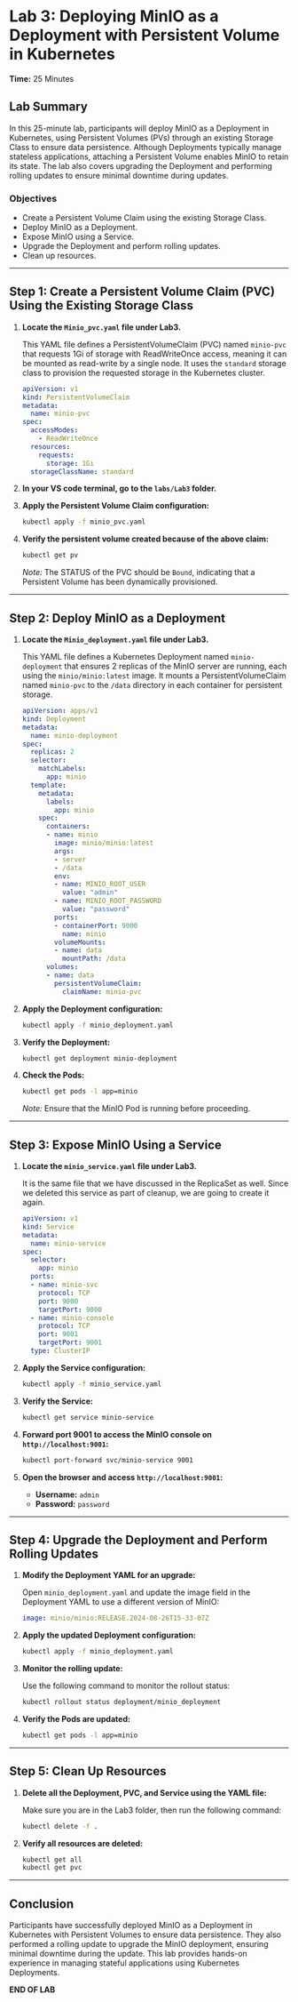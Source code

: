 # Lab 3: Deploying MinIO as a Deployment with Persistent Volume in Kubernetes

**Time:** 25 Minutes

## Lab Summary
In this 25-minute lab, participants will deploy MinIO as a Deployment in Kubernetes, using Persistent Volumes (PVs) through an existing Storage Class to ensure data persistence. Although Deployments typically manage stateless applications, attaching a Persistent Volume enables MinIO to retain its state. The lab also covers upgrading the Deployment and performing rolling updates to ensure minimal downtime during updates.

### Objectives
- Create a Persistent Volume Claim using the existing Storage Class.
- Deploy MinIO as a Deployment.
- Expose MinIO using a Service.
- Upgrade the Deployment and perform rolling updates.
- Clean up resources.

---

## Step 1: Create a Persistent Volume Claim (PVC) Using the Existing Storage Class

1. **Locate the `Minio_pvc.yaml` file under Lab3.**

   This YAML file defines a PersistentVolumeClaim (PVC) named `minio-pvc` that requests 1Gi of storage with ReadWriteOnce access, meaning it can be mounted as read-write by a single node. It uses the `standard` storage class to provision the requested storage in the Kubernetes cluster.

    ```yaml
    apiVersion: v1
    kind: PersistentVolumeClaim
    metadata:
      name: minio-pvc
    spec:
      accessModes:
        - ReadWriteOnce
      resources:
        requests:
          storage: 1Gi
      storageClassName: standard
    ```

2. **In your VS code terminal, go to the `labs/Lab3` folder.**

3. **Apply the Persistent Volume Claim configuration:**

    ```bash
    kubectl apply -f minio_pvc.yaml
    ```

4. **Verify the persistent volume created because of the above claim:**

    ```bash
    kubectl get pv
    ```

    *Note:* The STATUS of the PVC should be `Bound`, indicating that a Persistent Volume has been dynamically provisioned.

---

## Step 2: Deploy MinIO as a Deployment

1. **Locate the `Minio_deployment.yaml` file under Lab3.**

   This YAML file defines a Kubernetes Deployment named `minio-deployment` that ensures 2 replicas of the MinIO server are running, each using the `minio/minio:latest` image. It mounts a PersistentVolumeClaim named `minio-pvc` to the `/data` directory in each container for persistent storage.

    ```yaml
    apiVersion: apps/v1
    kind: Deployment
    metadata:
      name: minio-deployment
    spec:
      replicas: 2
      selector:
        matchLabels:
          app: minio
      template:
        metadata:
          labels:
            app: minio
        spec:
          containers:
          - name: minio
            image: minio/minio:latest
            args:
            - server
            - /data
            env:
            - name: MINIO_ROOT_USER
              value: "admin"
            - name: MINIO_ROOT_PASSWORD
              value: "password"
            ports:
            - containerPort: 9000
              name: minio
            volumeMounts:
            - name: data
              mountPath: /data
          volumes:
          - name: data
            persistentVolumeClaim:
              claimName: minio-pvc
    ```

2. **Apply the Deployment configuration:**

    ```bash
    kubectl apply -f minio_deployment.yaml
    ```

3. **Verify the Deployment:**

    ```bash
    kubectl get deployment minio-deployment
    ```

4. **Check the Pods:**

    ```bash
    kubectl get pods -l app=minio
    ```

    *Note:* Ensure that the MinIO Pod is running before proceeding.

---

## Step 3: Expose MinIO Using a Service

1. **Locate the `minio_service.yaml` file under Lab3.**

   It is the same file that we have discussed in the ReplicaSet as well. Since we deleted this service as part of cleanup, we are going to create it again.

    ```yaml
    apiVersion: v1
    kind: Service
    metadata:
      name: minio-service
    spec:
      selector:
        app: minio
      ports:
      - name: minio-svc
        protocol: TCP
        port: 9000
        targetPort: 9000
      - name: minio-console
        protocol: TCP
        port: 9001
        targetPort: 9001
      type: ClusterIP
    ```

2. **Apply the Service configuration:**

    ```bash
    kubectl apply -f minio_service.yaml
    ```

3. **Verify the Service:**

    ```bash
    kubectl get service minio-service
    ```

4. **Forward port 9001 to access the MinIO console on `http://localhost:9001`:**

    ```bash
    kubectl port-forward svc/minio-service 9001
    ```

5. **Open the browser and access `http://localhost:9001`:**
    - **Username:** `admin`
    - **Password:** `password`

---

## Step 4: Upgrade the Deployment and Perform Rolling Updates

1. **Modify the Deployment YAML for an upgrade:**

    Open `minio_deployment.yaml` and update the image field in the Deployment YAML to use a different version of MinIO:

    ```yaml
    image: minio/minio:RELEASE.2024-08-26T15-33-07Z
    ```

2. **Apply the updated Deployment configuration:**

    ```bash
    kubectl apply -f minio_deployment.yaml
    ```

3. **Monitor the rolling update:**

    Use the following command to monitor the rollout status:

    ```bash
    kubectl rollout status deployment/minio_deployment
    ```

4. **Verify the Pods are updated:**

    ```bash
    kubectl get pods -l app=minio
    ```

---

## Step 5: Clean Up Resources

1. **Delete all the Deployment, PVC, and Service using the YAML file:**

    Make sure you are in the Lab3 folder, then run the following command:

    ```bash
    kubectl delete -f .
    ```

2. **Verify all resources are deleted:**

    ```bash
    kubectl get all
    kubectl get pvc
    ```

---

## Conclusion

Participants have successfully deployed MinIO as a Deployment in Kubernetes with Persistent Volumes to ensure data persistence. They also performed a rolling update to upgrade the MinIO deployment, ensuring minimal downtime during the update. This lab provides hands-on experience in managing stateful applications using Kubernetes Deployments.

**END OF LAB**
